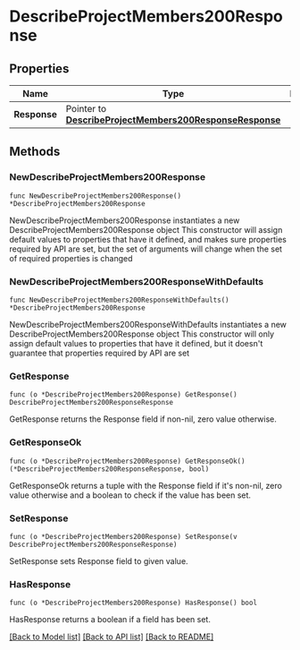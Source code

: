 # DescribeProjectMembers200Response

## Properties

Name | Type | Description | Notes
------------ | ------------- | ------------- | -------------
**Response** | Pointer to [**DescribeProjectMembers200ResponseResponse**](DescribeProjectMembers200ResponseResponse.md) |  | [optional] 

## Methods

### NewDescribeProjectMembers200Response

`func NewDescribeProjectMembers200Response() *DescribeProjectMembers200Response`

NewDescribeProjectMembers200Response instantiates a new DescribeProjectMembers200Response object
This constructor will assign default values to properties that have it defined,
and makes sure properties required by API are set, but the set of arguments
will change when the set of required properties is changed

### NewDescribeProjectMembers200ResponseWithDefaults

`func NewDescribeProjectMembers200ResponseWithDefaults() *DescribeProjectMembers200Response`

NewDescribeProjectMembers200ResponseWithDefaults instantiates a new DescribeProjectMembers200Response object
This constructor will only assign default values to properties that have it defined,
but it doesn't guarantee that properties required by API are set

### GetResponse

`func (o *DescribeProjectMembers200Response) GetResponse() DescribeProjectMembers200ResponseResponse`

GetResponse returns the Response field if non-nil, zero value otherwise.

### GetResponseOk

`func (o *DescribeProjectMembers200Response) GetResponseOk() (*DescribeProjectMembers200ResponseResponse, bool)`

GetResponseOk returns a tuple with the Response field if it's non-nil, zero value otherwise
and a boolean to check if the value has been set.

### SetResponse

`func (o *DescribeProjectMembers200Response) SetResponse(v DescribeProjectMembers200ResponseResponse)`

SetResponse sets Response field to given value.

### HasResponse

`func (o *DescribeProjectMembers200Response) HasResponse() bool`

HasResponse returns a boolean if a field has been set.


[[Back to Model list]](../README.md#documentation-for-models) [[Back to API list]](../README.md#documentation-for-api-endpoints) [[Back to README]](../README.md)


